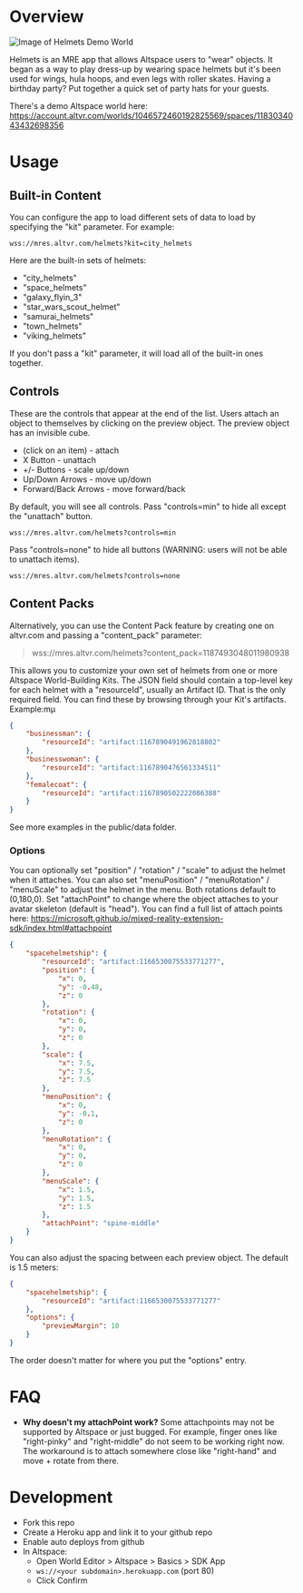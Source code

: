 # Overview

![Image of Helmets Demo World](https://cdn-content-ingress.altvr.com/uploads/space/image/1183034043432698356/background_banner_Screenshot__52_.jpg)

Helmets is an MRE app that allows Altspace users to "wear" objects. It began as a way to play dress-up by wearing space helmets but it's been used for wings, hula hoops, and even legs with roller skates. Having a birthday party? Put together a quick set of party hats for your guests.

There's a demo Altspace world here: https://account.altvr.com/worlds/1046572460192825569/spaces/1183034043432698356

# Usage
## Built-in Content
You can configure the app to load different sets of data to load by specifying the "kit" parameter. For example:

```
wss://mres.altvr.com/helmets?kit=city_helmets
```

Here are the built-in sets of helmets:

  * "city_helmets"
  * "space_helmets"
  * "galaxy_flyin_3"
  * "star_wars_scout_helmet"
  * "samurai_helmets"
  * "town_helmets"
  * "viking_helmets"

If you don't pass a "kit" parameter, it will load all of the built-in ones together.

## Controls

These are the controls that appear at the end of the list. Users attach an object to themselves by clicking on the preview object. The preview object has an invisible cube.

* (click on an item) - attach
* X Button - unattach
* +/- Buttons - scale up/down
* Up/Down Arrows - move up/down
* Forward/Back Arrows - move forward/back

By default, you will see all controls. Pass "controls=min" to hide all except the "unattach" button.

```
wss://mres.altvr.com/helmets?controls=min
```

Pass "controls=none" to hide all buttons (WARNING: users will not be able to unattach items).

```
wss://mres.altvr.com/helmets?controls=none
```

## Content Packs
Alternatively, you can use the Content Pack feature by creating one on altvr.com and passing a "content_pack" parameter:

> wss://mres.altvr.com/helmets?content_pack=1187493048011980938

This allows you to customize your own set of helmets from one or more Altspace World-Building Kits. The JSON field should contain a top-level key for each helmet with a "resourceId", usually an Artifact ID. That is the only required field. You can find these by browsing through your Kit's artifacts. Example:mµ

```json
{
    "businessman": {
        "resourceId": "artifact:1167890491962818802"
    },
    "businesswoman": {
        "resourceId": "artifact:1167890476561334511"
    },
    "femalecoat": {
        "resourceId": "artifact:1167890502222086388"
    }
}
```

See more examples in the public/data folder.

### Options
You can optionally set "position" / "rotation" / "scale" to adjust the helmet when it attaches. You can also set "menuPosition" / "menuRotation" / "menuScale" to adjust the helmet in the menu. Both rotations default to (0,180,0). Set "attachPoint" to change where the object attaches to your avatar skeleton (default is "head"). You can find a full list of attach points here: https://microsoft.github.io/mixed-reality-extension-sdk/index.html#attachpoint

```json
{
    "spacehelmetship": {
        "resourceId": "artifact:1166530075533771277",
        "position": {
            "x": 0,
            "y": -0.48,
            "z": 0
        },
        "rotation": {
            "x": 0,
            "y": 0,
            "z": 0
        },
        "scale": {
            "x": 7.5,
            "y": 7.5,
            "z": 7.5
        },
        "menuPosition": {
            "x": 0,
            "y": -0.1,
            "z": 0
        },
        "menuRotation": {
            "x": 0,
            "y": 0,
            "z": 0
        },
        "menuScale": {
            "x": 1.5,
            "y": 1.5,
            "z": 1.5
        },
        "attachPoint": "spine-middle"
    }
}
```

You can also adjust the spacing between each preview object. The default is 1.5 meters:

```json
{
    "spacehelmetship": {
        "resourceId": "artifact:1166530075533771277"
    },
    "options": {
        "previewMargin": 10
    }
}
```

The order doesn't matter for where you put the "options" entry.

# FAQ
* **Why doesn't my attachPoint work?** Some attachpoints may not be supported by Altspace or just bugged. For example, finger ones like "right-pinky" and "right-middle" do not seem to be working right now. The workaround is to attach somewhere close like "right-hand" and move + rotate from there. 

# Development
* Fork this repo
* Create a Heroku app and link it to your github repo
* Enable auto deploys from github
* In Altspace:
  * Open World Editor > Altspace > Basics > SDK App
  * `ws://<your subdomain>.herokuapp.com` (port 80)
  * Click Confirm
